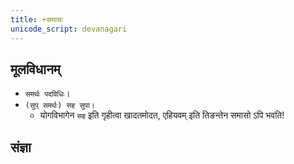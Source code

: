 ```yaml
---
title: +समासः
unicode_script: devanagari
---
```


## मूलविधानम्
- `समर्थः पदविधिः`।
- `(सुप् समर्थः) सह सुपा।`
  - योगविभागेन `सह` इति गृहीत्वा खादतमोदत, एहियवम् इति तिङन्तेन समासो ऽपि भवति!
  
## संज्ञा
<div class="spreadsheet" src="../saMjJNA.toml" fullHeightWithRowsPerScreen=8> </div>  

